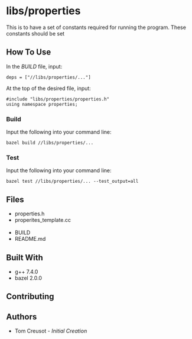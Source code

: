 # libs/properties
This is to have a set of constants required for running the program.
These constants should be set

## How To Use
In the *BUILD* file, input:
```
deps = ["//libs/properties/..."]
```
At the top of the desired file, input:
```
#include "libs/properties/properties.h"
using namespace properties;
```

### Build
Input the following into your command line:
```
bazel build //libs/properties/...
```

### Test
Input the following into your command line:
```
bazel test //libs/properties/... --test_output=all
```


## Files
* properties.h
* properites_template.cc
<br /><br />
* BUILD
* README.md

## Built With
* g++	7.4.0
* bazel	2.0.0

## Contributing

## Authors
* Tom Creusot - *Initial Creation*

